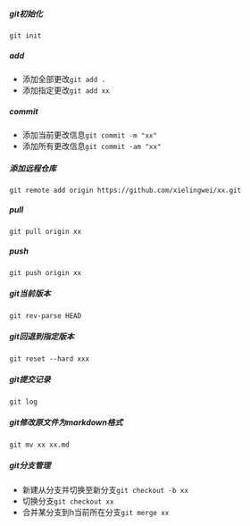 ##### git初始化
`git init`
##### add
- 添加全部更改`git add .`
- 添加指定更改`git add xx`


##### commit
- 添加当前更改信息`git commit -m "xx"`
- 添加所有更改信息`git commit -am "xx"`

##### 添加远程仓库
`git remote add origin https://github.com/xielingwei/xx.git`
##### pull
`git pull origin xx`
##### push
`git push origin xx`
##### git当前版本
`git rev-parse HEAD`

##### git回退到指定版本
`git reset --hard xxx`

##### git提交记录
`git log`
##### git修改原文件为markdown格式
`git mv xx xx.md`
##### git分支管理
- 新建从分支并切换至新分支`git checkout -b xx`
- 切换分支`git checkout xx`
- 合并某分支到h当前所在分支`git merge xx`